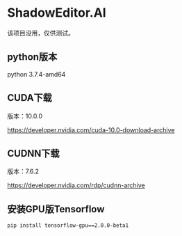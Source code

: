 # ShadowEditor.AI

该项目没用，仅供测试。

## python版本

python 3.7.4-amd64

## CUDA下载

版本：10.0.0

https://developer.nvidia.com/cuda-10.0-download-archive

## CUDNN下载

版本：7.6.2

https://developer.nvidia.com/rdp/cudnn-archive

## 安装GPU版Tensorflow

```
pip install tensorflow-gpu==2.0.0-beta1
```
